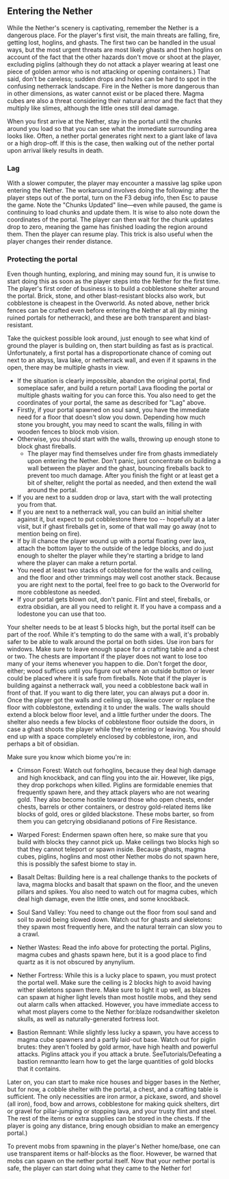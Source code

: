 ## Entering the Nether
While the Nether's scenery is captivating, remember the Nether is a dangerous place. For the player's first visit, the main threats are falling, fire, getting lost, hoglins, and ghasts. The first two can be handled in the usual ways, but the most urgent threats are most likely ghasts and then hoglins on account of the fact that the other hazards don't move or shoot at the player, excluding piglins (although they do not attack a player wearing at least one piece of golden armor who is not attacking or opening containers.) That said, don't be careless; sudden drops and holes can be hard to spot in the confusing netherrack landscape. Fire in the Nether is more dangerous than in other dimensions, as water cannot exist or be placed there. Magma cubes are also a threat considering their natural armor and the fact that they multiply like slimes, although the little ones still deal damage.

When you first arrive at the Nether, stay in the portal until the chunks around you load so that you can see what the immediate surrounding area looks like. Often, a nether portal generates right next to a giant lake of lava or a high drop-off. If this is the case, then walking out of the nether portal upon arrival likely results in death.

### Lag
With a slower computer, the player may encounter a massive lag spike upon entering the Nether. The workaround involves doing the following: after the player steps out of the portal, turn on the F3 debug info, then Esc to pause the game. Note the "Chunks Updated" line—even while paused, the game is continuing to load chunks and update them. It is wise to also note down the coordinates of the portal. The player can then wait for the chunk updates drop to zero, meaning the game has finished loading the region around them. Then the player can resume play. This trick is also useful when the player changes their render distance.

### Protecting the portal
Even though hunting, exploring, and mining may sound fun, it is unwise to start doing this as soon as the player steps into the Nether for the first time. The player's first order of business is to build a cobblestone shelter around the portal. Brick, stone, and other blast-resistant blocks also work, but cobblestone is cheapest in the Overworld. As noted above, nether brick fences can be crafted even before entering the Nether at all (by mining ruined portals for netherrack), and these are both transparent and blast-resistant.

Take the quickest possible look around, just enough to see what kind of ground the player is building on, then start building as fast as is practical. Unfortunately, a first portal has a disproportionate chance of coming out next to an abyss, lava lake, or netherrack wall, and even if it spawns in the open, there may be multiple ghasts in view.

- If the situation is clearly impossible, abandon the original portal, find someplace safer, and build a return portal! Lava flooding the portal or multiple ghasts waiting for you can force this. You also need to get the coordinates of your portal, the same as described for "Lag" above.
- Firstly, if your portal spawned on soul sand, you have the immediate need for a floor that doesn't slow you down. Depending how much stone you brought, you may need to scant the walls, filling in with wooden fences to block mob vision.
- Otherwise, you should start with the walls, throwing up enough stone to block ghast fireballs.
	- The player may find themselves under fire from ghasts immediately upon entering the Nether. Don't panic, just concentrate on building a wall between the player and the ghast, bouncing fireballs back to prevent too much damage. After you finish the fight or at least get a bit of shelter, relight the portal as needed, and then extend the wall around the portal.
- If you are next to a sudden drop or lava, start with the wall protecting you from that.
- If you are next to a netherrack wall, you can build an initial shelter against it, but expect to put cobblestone there too -- hopefully at a later visit, but if ghast fireballs get in, some of that wall may go away (not to mention being on fire).
- If by ill chance the player wound up with a portal floating over lava, attach the bottom layer to the outside of the ledge blocks, and do just enough to shelter the player while they're starting a bridge to land where the player can make a return portal.
- You need at least two stacks of cobblestone for the walls and ceiling, and the floor and other trimmings may well cost another stack. Because you are right next to the portal, feel free to go back to the Overworld for more cobblestone as needed.
- If your portal gets blown out, don't panic. Flint and steel, fireballs, or extra obsidian, are all you need to relight it. If you have a compass and a lodestone you can use that too.

Your shelter needs to be at least 5 blocks high, but the portal itself can be part of the roof. While it's tempting to do the same with a wall, it's probably safer to be able to walk around the portal on both sides. Use iron bars for windows. Make sure to leave enough space for a crafting table and a chest or two. The chests are important if the player does not want to lose too many of your items whenever you happen to die. Don't forget the door, either; wood suffices until you figure out where an outside button or lever could be placed where it is safe from fireballs. Note that if the player is building against a netherrack wall, you need a cobblestone back wall in front of that. If you want to dig there later, you can always put a door in. Once the player got the walls and ceiling up, likewise cover or replace the floor with cobblestone, extending it to under the walls. The walls should extend a block below floor level, and a little further under the doors. The shelter also needs a few blocks of cobblestone floor outside the doors, in case a ghast shoots the player while they're entering or leaving. You should end up with a space completely enclosed by cobblestone, iron, and perhaps a bit of obsidian.

Make sure you know which biome you're in:

- Crimson Forest: Watch out forhoglins, because they deal high damage and high knockback, and can fling you into the air. However, like pigs, they drop porkchops when killed. Piglins are formidable enemies that frequently spawn here, and they attack players who are not wearing gold. They also become hostile toward those who open chests, ender chests, barrels or other containers, or destroy gold-related items like blocks of gold, ores or gilded blackstone. These mobs barter, so from them you can getcrying obsidianand potions of Fire Resistance.
- Warped Forest: Endermen spawn often here, so make sure that you build with blocks they cannot pick up. Make ceilings two blocks high so that they cannot teleport or spawn inside. Because ghasts, magma cubes, piglins, hoglins and most other Nether mobs do not spawn here, this is possibly the safest biome to stay in.
- Basalt Deltas: Building here is a real challenge thanks to the pockets of lava, magma blocks and basalt that spawn on the floor, and the uneven pillars and spikes. You also need to watch out for magma cubes, which deal high damage, even the little ones, and some knockback.
- Soul Sand Valley: You need to change out the floor from soul sand and soil to avoid being slowed down. Watch out for ghasts and skeletons: they spawn most frequently here, and the natural terrain can slow you to a crawl.
- Nether Wastes: Read the info above for protecting the portal. Piglins, magma cubes and ghasts spawn here, but it is a good place to find quartz as it is not obscured by anynylium.

- Nether Fortress: While this is a lucky place to spawn, you must protect the portal well. Make sure the ceiling is 2 blocks high to avoid having wither skeletons spawn there. Make sure to light it up well, as blazes can spawn at higher light levels than most hostile mobs, and they send out alarm calls when attacked. However, you have immediate access to what most players come to the Nether for:blaze rodsandwither skeleton skulls, as well as naturally-generated fortress loot.
- Bastion Remnant: While slightly less lucky a spawn, you have access to magma cube spawners and a partly laid-out base. Watch out for piglin brutes: they aren't fooled by gold armor, have high health and powerful attacks. Piglins attack you if you attack a brute. SeeTutorials/Defeating a bastion remnantto learn how to get the large quantities of gold blocks that it contains.

Later on, you can start to make nice houses and bigger bases in the Nether, but for now, a cobble shelter with the portal, a chest, and a crafting table is sufficient. The only necessities are iron armor, a pickaxe, sword, and shovel (all iron), food, bow and arrows, cobblestone for making quick shelters, dirt or gravel for pillar-jumping or stopping lava, and your trusty flint and steel. The rest of the items or extra supplies can be stored in the chests. If the player is going any distance, bring enough obsidian to make an emergency portal.)

To prevent mobs from spawning in the player's Nether home/base, one can use transparent items or half-blocks as the floor. However, be warned that mobs can spawn on the nether portal itself. Now that your nether portal is safe, the player can start doing what they came to the Nether for!


